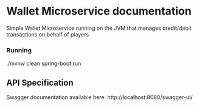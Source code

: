 # Wallet Microservice documentation
Simple Wallet Microservice running on the JVM that manages credit/debit transactions on behalf of players

### Running
./mvnw clean spring-boot:run

## API Specification
Swagger documentation available here: http://localhost:8080/swagger-ui/